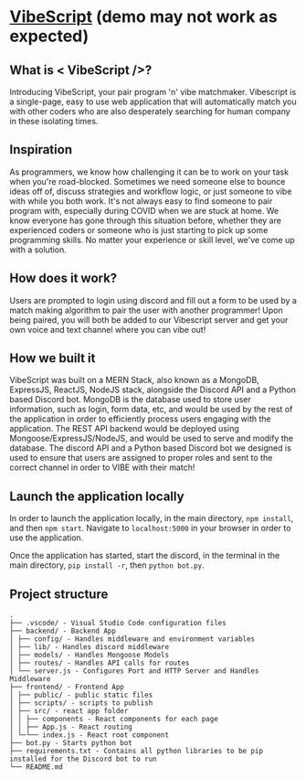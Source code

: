 # [VibeScript](http://vibescript.com/) (demo may not work as expected)

## What is < VibeScript />?
Introducing VibeScript, your pair program 'n' vibe matchmaker.  Vibescript is a single-page, easy to use web application that will automatically match you with other coders who are also desperately searching for human company in these isolating times. 

## Inspiration
As programmers, we know how challenging it can be to work on your task when you're road-blocked. Sometimes we need someone else to bounce ideas off of, discuss strategies and workflow logic, or just someone to vibe with while you both work. It's not always easy to find someone to pair program with, especially during COVID when we are stuck at home. We know everyone has gone through this situation before, whether they are experienced coders or someone who is just starting to pick up some programming skills. No matter your experience or skill level, we've come up with a solution.

## How does it work?
Users are prompted to login using discord and fill out a form to be used by a match making algorithm to pair the user with another programmer! Upon being paired, you will both be added to our Vibescript server and get your own voice and text channel where you can vibe out! 

## How we built it
VibeScript was built on a MERN Stack, also known as a MongoDB, ExpressJS, ReactJS, NodeJS stack, alongside the Discord API and a Python based Discord bot. MongoDB is the database used to store user information, such as login, form data, etc, and would be used by the rest of the application in order to efficiently process users engaging with the application. The REST API backend would be deployed using Mongoose/ExpressJS/NodeJS, and would be used to serve and modify the database. The discord API and a Python based Discord bot we designed is used to ensure that users are assigned to proper roles and sent to the correct channel in order to VIBE with their match!

## Launch the application locally
In order to launch the application locally, in the main directory, `npm install`, and then `npm start`. Navigate to `localhost:5000` in your browser in order to use the application.

Once the application has started, start the discord, in the terminal in the main directory, `pip install -r`, then `python bot.py`.

## Project structure
```
.
├── .vscode/ - Visual Studio Code configuration files
├── backend/ - Backend App
│ ├── config/ - Handles middleware and environment variables
│ ├── lib/ - Handles discord middleware
│ ├── models/ - Handles Mongoose Models
│ ├── routes/ - Handles API calls for routes
│ └── server.js - Configures Port and HTTP Server and Handles Middleware
├── frontend/ - Frontend App
│ ├── public/ - public static files
│ ├── scripts/ - scripts to publish
│ ├── src/ - react app folder
│ │ ├── components - React components for each page
│ │ ├── App.js - React routing
│ └─└── index.js - React root component
├── bot.py - Starts python bot
├── requirements.txt - Contains all python libraries to be pip installed for the Discord bot to run
└── README.md
```
